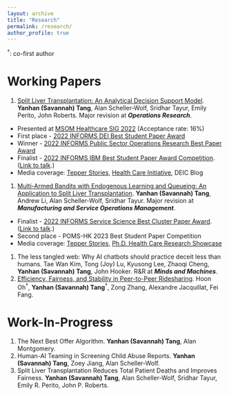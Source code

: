 ```yaml
---
layout: archive
title: "Research"
permalink: /research/
author_profile: true
---
```


<sup>&dagger;</sup>: co-first author

# Working Papers

1. [Split Liver Transplantation: An Analytical Decision Support Model](https://papers.ssrn.com/sol3/papers.cfm?abstract_id=3877523). __Yanhan (Savannah) Tang__, Alan Scheller-Wolf, Sridhar Tayur, Emily Perito, John Roberts. Major revision at ___Operations Research___.
  - Presented at [MSOM Healthcare SIG 2022](https://www.msom-2022.com/SIG/) (Acceptance rate: 16%)
  - First place - [2022 INFORMS DEI Best Student Paper Award](https://connect.informs.org/diversity/student-paper-award)
  - Winner - [2022 INFORMS Public Sector Operations Research Best Paper Award](https://www.informs.org/Recognizing-Excellence/Community-Prizes/Public-Sector-O.R/Public-Sector-Operations-Research-Best-Paper-Award)
  - Finalist - [2022 INFORMS IBM Best Student Paper Award Competition](https://www.informs.org/Recognizing-Excellence/Award-Recipients/Yanhan-Savannah-Tang). ([Link to talk](https://www.youtube.com/watch?v=3QSfzrrAWQs).)
  - Media coverage: [Tepper Stories](https://www.cmu.edu/tepper/news/stories/2022/december/informs-awards.html), [Health Care Initiative](https://www.cmu.edu/tepper/faculty-and-research/initiatives/health-care-initiative/organ-donation.html), DEIC Blog
1. [Multi-Armed Bandits with Endogenous Learning and Queueing: An Application to Split Liver Transplantation](https://papers.ssrn.com/sol3/papers.cfm?abstract_id=3855206). __Yanhan (Savannah) Tang__, Andrew Li, Alan Scheller-Wolf, Sridhar Tayur. Major revision at ___Manufacturing and Service Operations Management___.
  - Finalist - [2022 INFORMS Service Science Best Cluster Paper Award](https://www.informs.org/Recognizing-Excellence/Award-Recipients/Yanhan-Savannah-Tang). ([Link to talk](https://www.youtube.com/watch?v=L4iCJBMfN6s&list=PLuvtfhwcPzCRQmCfFmJbgbRK2PuzvDpXo&index=11).)
  - Second place - POMS-HK 2023 Best Student Paper Competition
  - Media coverage: [Tepper Stories](https://www.cmu.edu/tepper/news/stories/2023/january/research-summary.html), [Ph.D. Health Care Research Showcase](https://www.cmu.edu/tepper/faculty-and-research/initiatives/health-care-initiative/education/research.html)
1. The less tangled web: Why AI chatbots should practice deceit less than humans. Tae Wan Kim, Tong (Joy) Lu, Kyusong Lee, Zhaoqi Cheng, __Yanhan (Savannah) Tang__, John Hooker. R&R at ___Minds and Machines___.
1. [Efficiency, Fairness, and Stability in Peer-to-Peer Ridesharing](https://arxiv.org/abs/2110.01152). Hoon Oh<sup>&dagger;</sup>, __Yanhan (Savannah) Tang__<sup>&dagger;</sup>, Zong Zhang, Alexandre Jacquillat, Fei Fang.

# Work-In-Progress

1. The Next Best Offer Algorithm. __Yanhan (Savannah) Tang__, Alan Montgomery.
1. Human-AI Teaming in Screening Child Abuse Reports. __Yanhan (Savannah) Tang__, Zoey Jiang, Alan Scheller-Wolf.
1. Split Liver Transplantation Reduces Total Patient Deaths and Improves Fairness. __Yanhan (Savannah) Tang__, Alan Scheller-Wolf, Sridhar Tayur, Emily R. Perito, John P. Roberts.
